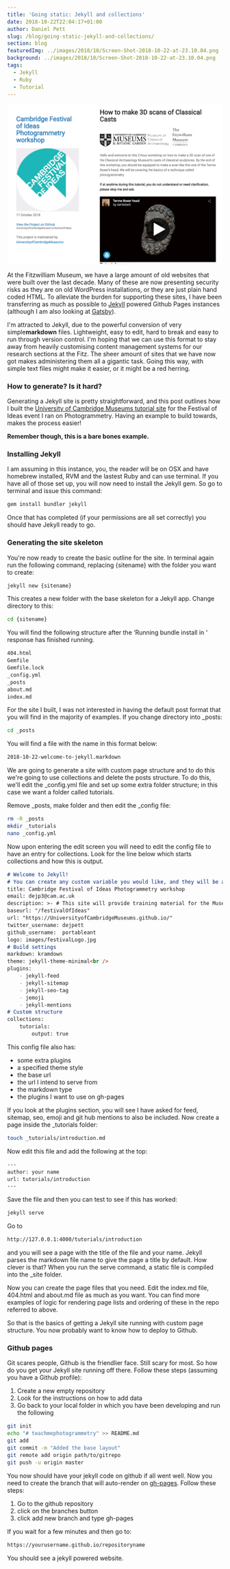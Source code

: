 ```yaml
---
title: 'Going static: Jekyll and collections'
date: 2018-10-22T22:04:17+01:00
author: Daniel Pett
slug: /blog/going-static-jekyll-and-collections/
section: blog
featuredImg: ../images/2018/10/Screen-Shot-2018-10-22-at-23.10.04.png
background: ../images/2018/10/Screen-Shot-2018-10-22-at-23.10.04.png
tags:
  - Jekyll
  - Ruby
  - Tutorial
---
```


![3D instructional website screenshot](../images/2018/10/Screen-Shot-2018-10-22-at-23.10.04.png)

At the Fitzwilliam Museum, we have a large amount of old websites that were built over the last decade. Many of these are now presenting security risks as they are on old WordPress installations, or they are just plain hand coded HTML. To alleviate the burden for supporting these sites, I have been transferring as much as possible to [Jekyll](https://jekyllrb.com/) powered Github Pages instances (although I am also looking at [Gatsby](https://gatsbyjs.com)).

I'm attracted to Jekyll, due to the powerful conversion of very simple**markdown** files. Lightweight, easy to edit, hard to break and easy to run through version control. I'm hoping that we can use this format to stay away from heavily customising content management systems for our research sections at the Fitz. The sheer amount of sites that we have now got makes administering them all a gigantic task. Going this way, with simple text files might make it easier, or it might be a red herring.

### How to generate? Is it hard?

Generating a Jekyll site is pretty straightforward, and this post outlines how I built the [University of Cambridge Museums tutorial site](https://github.com/UniversityofCambridgeMuseums/festivalOfIdeas) for the Festival of Ideas event I ran on Photogrammetry. Having an example to build towards, makes the process easier!

**Remember though, this is a bare bones example.**

### Installing Jekyll

I am assuming in this instance, you, the reader will be on OSX and have homebrew installed, RVM and the lastest Ruby and can use terminal. If you have all of those set up, you will now need to install the Jekyll gem. So go to terminal and issue this command:

```bash
gem install bundler jekyll
```

Once that has completed (if your permissions are all set correctly) you should have Jekyll ready to go.

### Generating the site skeleton

You're now ready to create the basic outline for the site. In terminal again run the following command, replacing {sitename} with the folder you want to create:

```bash
jekyll new {sitename}
```

This creates a new folder with the base skeleton for a Jekyll app. Change directory to this:

```bash
cd {sitename}
```

You will find the following structure after the &#8216;Running bundle install in &#8216; response has finished running.

```bash
404.html
Gemfile
Gemfile.lock
_config.yml
_posts
about.md
index.md
```

For the site I built, I was not interested in having the default post format that you will find in the majority of examples. If you change directory into _posts:

```bash
cd _posts
```

You will find a file with the name in this format below:

```bash
2018-10-22-welcome-to-jekyll.markdown
```

We are going to generate a site with custom page structure and to do this we're going to use collections and delete the posts structure. To do this, we'll edit the _config.yml file and set up some extra folder structure; in this case we want a folder called tutorials.

Remove \_posts, make folder and then edit the \_config file:

```bash
rm -R _posts
mkdir _tutorials
nano _config.yml
```

Now upon entering the edit screen you will need to edit the config file to have an entry for collections. Look for the line below which starts collections and how this is output.

```markdown
# Welcome to Jekyll!
# You can create any custom variable you would like, and they will be accessible# in the templates via {{ site.myvariable }}.
title: Cambridge Festival of Ideas Photogrammetry workshop
email: dejp3@cam.ac.uk
description: >- # This site will provide training material for the Museum of Classical Archaeology's workshop on photogrammetry.
baseurl: "/festivalOfIdeas" 
url: "https://UniversityofCambridgeMuseums.github.io/" 
twitter_username: dejpett
github_username:  portableant
logo: images/festivalLogo.jpg
# Build settings
markdown: kramdown
theme: jekyll-theme-minimal<br />
plugins:  
    - jekyll-feed
    - jekyll-sitemap
    - jekyll-seo-tag
    - jemoji  
    - jekyll-mentions
# Custom structure
collections:  
    tutorials:   
        output: true
```

This config file also has:

  * some extra plugins
  * a specified theme style
  * the base url
  * the url I intend to serve from
  * the markdown type
  * the plugins I want to use on gh-pages

If you look at the plugins section, you will see I have asked for feed, sitemap, seo, emoji and git hub mentions to also be included. Now create a page inside the _tutorials folder:

```bash
touch _tutorials/introduction.md
```

Now edit this file and add the following at the top:

```bash
--- 
author: your name 
url: tutorials/introduction
---
```

Save the file and then you can test to see if this has worked:

```bash
jekyll serve
```

Go to

```bash
http://127.0.0.1:4000/tutorials/introduction
```

and you will see a page with the title of the file and your name. Jekyll parses the markdown file name to give the page a title by default. How clever is that? When you run the serve command, a static file is compiled into the _site folder.

Now you can create the page files that you need. Edit the index.md file, 404.html and about.md file as much as you want. You can find more examples of logic for rendering page lists and ordering of these in the repo referred to above.

So that is the basics of getting a Jekyll site running with custom page structure. You now probably want to know how to deploy to Github.

### Github pages

Git scares people, Github is the friendlier face. Still scary for most. So how do you get your Jekyll site running off there. Follow these steps (assuming you have a Github profile):

  1. Create a new empty repository
  2. Look for the instructions on how to add data
  3. Go back to your local folder in which you have been developing and run the following

```bash
git init
echo "# teachmephotogrammetry" >> README.md
git add 
git commit -m "Added the base layout"
git remote add origin path/to/gitrepo
git push -u origin master
```

You now should have your jekyll code on github if all went well. Now you need to create the branch that will auto-render on [gh-pages](https://pages.github.com/). Follow these steps:

  1. Go to the github repository
  2. click on the branches button
  3. click add new branch and type gh-pages

If you wait for a few minutes and then go to:

```bash
https://yourusername.github.io/repositoryname
```

You should see a jekyll powered website.